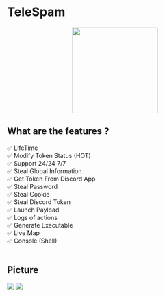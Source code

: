 # TeleSpam
<p align="center">
  <img src="https://vnetwork.cc/panel/assets/images/favicon.png", width="200", height="200">
</p>

## What are the features ?
✅ LifeTime<br>
✅ Modify Token Status (HOT)<br>
✅ Support 24/24 7/7<br>
✅ Steal Global Information<br>
✅ Get Token From Discord App<br>
✅ Steal Password<br>
✅ Steal Cookie<br>
✅ Steal Discord Token<br>
✅ Launch Payload<br>
✅ Logs of actions<br>
✅ Generate Executable<br>
✅ Live Map<br>
✅ Console (Shell)<br>
<br>
## Picture 
<img src="https://cdn.vnetwork.cc/img/manager_doc.png">
<img src="https://cdn.vnetwork.cc/img/detail_doc.png">
